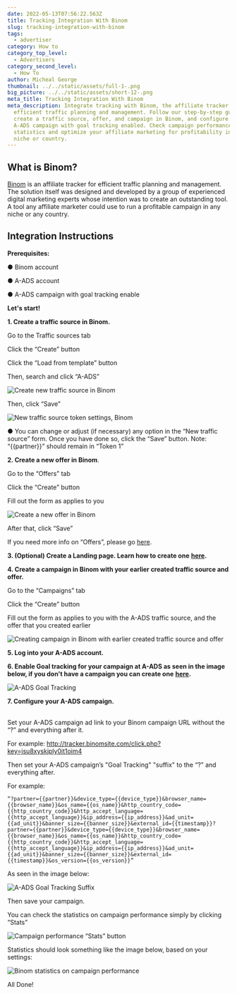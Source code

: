 ```yaml
---
date: 2022-05-13T07:56:22.563Z
title: Tracking Integration With Binom
slug: tracking-integration-with-binom
tags:
  - advertiser
category: How to
category_top_level:
  - Advertisers
category_second_level:
  - How To
author: Micheal George
thumbnail: ../../static/assets/full-1-.png
big_picture: ../../static/assets/short-12-.png
meta_title: Tracking Integration With Binom
meta_description: Integrate tracking with Binom, the affiliate tracker for
  efficient traffic planning and management. Follow our step-by-step guide to
  create a traffic source, offer, and campaign in Binom, and configure your
  A-ADS campaign with goal tracking enabled. Check campaign performance
  statistics and optimize your affiliate marketing for profitability in any
  niche or country.
---
```

## What is Binom?

[Binom](https://binom.org/) is an affiliate tracker for efficient traffic planning and management. The solution itself was designed and developed by a group of experienced digital marketing experts whose intention was to create an outstanding tool. A tool any affiliate marketer could use to run a profitable campaign in any niche or any country.

## Integration Instructions

**Prerequisites:** 

● Binom account 

● A-ADS account 

● A-ADS campaign with goal tracking enable 

**Let's start!** 

**1. Create a traffic source in Binom.** 

Go to the Traffic sources tab 

Click the “Create” button 

Click the “Load from template” button 

Then, search and click “A-ADS” 

![Create new traffic source in Binom](../../static/assets/binom1.png "Create new traffic source in Binom")

Then, click “Save”

![New traffic source token settings, Binom](../../static/assets/binom2.png "New traffic source token settings, Binom")

● You can change or adjust (if necessary) any option in the “New traffic source” form. Once you have done so, click the “Save” button. Note: “{{partner}}” should remain in “Token 1” 

**2. Create a new offer in Binom**. 

Go to the “Offers” tab 

Click the “Create” button 

Fill out the form as applies to you 

![Create a new offer in Binom](../../static/assets/binom3.png "Create a new offer in Binom")

After that, click “Save” 

If you need more info on “Offers”, please go [here](https://docs.binom.org/manage-offers.php). 

**3. (Optional) Create a Landing page. Learn how to create one** **[here](https://docs.binom.org/manage-landers.php).** 

**4. Create a campaign in Binom with your earlier created traffic source and offer.** 

Go to the “Campaigns” tab 

Click the “Create” button 

Fill out the form as applies to you with the A-ADS traffic source, and the offer that you created earlier

![Creating campaign in Binom with earlier created traffic source and offer](../../static/assets/binom4.png "Creating campaign in Binom with earlier created traffic source and offer")

**5. Log into your A-ADS account.** 

**6. Enable Goal tracking for your campaign at A-ADS as seen in the image below, if you don't have a  campaign you can create one** **[here](https://a-ads.com/campaigns/new).** 

![A-ADS Goal Tracking](../../static/assets/binom5.png "A-ADS Goal Tracking")

**7. Configure your A-ADS campaign.**

\
Set your A-ADS campaign ad link to your Binom campaign URL without the “?” and everything after it.

For example: http://tracker.binomsite.com/click.php?key=jsu8xyskjply0it1oim4

Then set your A-ADS campaign’s "Goal Tracking" "suffix" to the “?” and everything after.

For example:

```
“?partner={{partner}}&device_type={{device_type}}&browser_name={{browser_name}}&os_name={{os_name}}&http_country_code={{http_country_code}}&http_accept_language={{http_accept_language}}&ip_address={{ip_address}}&ad_unit={{ad_unit}}&banner_size={{banner_size}}&external_id={{timestamp}}?partner={{partner}}&device_type={{device_type}}&browser_name={{browser_name}}&os_name={{os_name}}&http_country_code={{http_country_code}}&http_accept_language={{http_accept_language}}&ip_address={{ip_address}}&ad_unit={{ad_unit}}&banner_size={{banner_size}}&external_id={{timestamp}}&os_version={{os_version}}”
```

As seen in the image below:

![A-ADS Goal Tracking Suffix](../../static/assets/binom6.png "A-ADS Goal Tracking Suffix")

Then save your campaign.

You can check the statistics on campaign performance simply by clicking “Stats”

![Campaign performance “Stats” button](../../static/assets/binom7.png "Campaign performance “Stats” button")

Statistics should look something like the image below, based on your settings: 

![Binom statistics on campaign performance](../../static/assets/binom8.png "Binom statistics on campaign performance")

All Done!